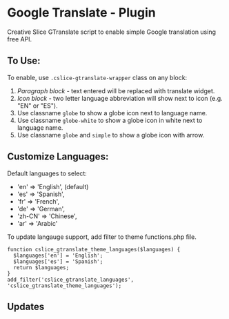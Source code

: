 # Google Translate - Plugin
Creative Slice GTranslate script to enable simple Google translation using free API.

## To Use:

To enable, use `.cslice-gtranslate-wrapper` class on any block:

1) *Paragraph block* - text entered will be replaced with translate widget.
2) *Icon block* - two letter language abbreviation will show next to icon (e.g. "EN" or "ES").
3) Use classname `globe` to show a globe icon next to language name.
4) Use classname `globe-white` to show a globe icon in white next to language name.
5) Use classname `globe` and `simple` to show a globe icon with arrow.

## Customize Languages:
Default languages to select: 

- 'en' => 'English', (default)
- 'es' => 'Spanish',
- 'fr' => 'French',
- 'de' => 'German',
- 'zh-CN' => 'Chinese',
- 'ar' => 'Arabic'

To update langauge support, add filter to theme functions.php file.
```
function cslice_gtranslate_theme_languages($languages) {
  $languages['en'] = 'English';
  $languages['es'] = 'Spanish';
  return $languages;
}
add_filter('cslice_gtranslate_languages', 'cslice_gtranslate_theme_languages');
```

## Updates
